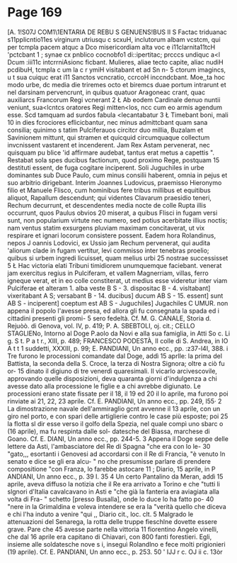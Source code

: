 # Page 169

[A. 1!S07J COM1\1ENTARIA DE REBU S GENUENS!BUS II S Factac triduanac s11pplicntio11es virginurn utriusqu c scxuH, inclutorum albam vcstcm, qui per tcmpla pacem atquc a Dco misericordiam alta voc e i11clarnita11tcH 'pctcbant 1 ; synae cx pnblico cocnobfo1 di::ipertitac; prcccs undiquc a<l Dcum :iii11c intcrrniAsionc ficbant. Mulieres, aliae tecto capite, aliac nudiH pcdibuH, tcmpla c um la c r ymiH visitabant et ad Sn n- 5 ctorum imagincs, u t sua cuiquc erat i11 Sanctos vcncratio, ccrcoH inccndcbant. Moe,,ta hoc modo urbe, dc media die triremes octo et biremcs duae portum intrarunt et nel darsinam pervencrunt, in quibus quatuor Aragoneac crant, quac auxiliarcs Francorum Regi vcnerant 2 Ł Ab eodem Cardinale denuo nuntii veniunt, sua<lcntcs oratores Regi mitten<los, ncc cum eo armis agendum esse. Scd tamquam ad surdos fabula <lecantabatur 3 Ł Timebant boni, mali 10 in dies fcrociores eflìcicbantur, nec minus admittcbant quam sana consilia; quinimo s tatim Pulciferauos circitcr duo millia, Buzalam et Savinionem mittunt, qui stramen et quicquid circumquaque collectum invcnissent vastarent et incenderent. Jam Rex Astam pervenerat, nec quisquam pu blice 'id affirmare audebat, tantus erat metus a capettis ". Restabat sola spes ducibus factionum, quod proximo Rege, postquam 15 destituti essent, de fuga cogitare inciperent. Soli Juguchiles in urbe dominantes sub Duce Paulo, cum minus consilii haberent, omnia in pejus et suo arbitrio dirigebant. Interim Joannes Ludovicus, praemisso Hieronymo filio et Manuele Flisco, cum hominibus fere tribus millibus et equitibus aliquot, Rapallum descendunt; qui videntes Clavarum praesidio teneri, Rechum decurrunt, et descendentes media nocte de colle Rupta illis occurrunt, quos Paulus obvios 20 miserat, a quibus Flisci in fugam versi sunt, non popularium virtute nec numero, sed potius acerbitate illius noctis; nam ventus statim exsurgens pluviam maximam concitaverat, ut vix respirare et ignari locorum consistere possent. Eadem hora Rolandinus, nepos J oannis Lodovici, ex Ussio jam Rechum pervenerat, qui audita 'aliorum clade in fugam vertitur, levi commisso inter tenebras proelio; quibus si urbem ingredi licuisset, quam melius urbi 25 nostrae successisset 5 Ł Hac victoria elati Tribuni timidiorem unumquemque faciebant. venerat jam exercitus regius in Pulciferam, et vallem Magnerriam, villas, ferro igneque verat, et in eo colle constiterat, ut medius esse videretur inter viam Pulciferae et alteram 1. alba veste B S - 3. dispositac B - 4. visltabant] vixeritabant A S; versabant B - 14. ducibus] ducum AB S - 15. essent] sunt AB S - inciperent] coeptum est AB S - Juguchiles] Jugachiles C UMUR. non appena il popolo l'avesse presa, ed allora gli fu consegnata la spada ed i cittadini presenti gli promi- 5 sero fedeltà. Cf. M. G. CANALE, Storia d. Rejuòò. di Genova, vol. IV, p. 419; P. A. SBEBTOLI, oj. cit.; CELLO STAGLIENo, Intorno al Doge P.aolo da Novi e alla sua famiglia, in Atti So c. Li g. S t. P a t r., XIII, p. 489; FRANCESCO PODESTÀ, Il colle di S. Andrea, in IO A t t 1 suddetti, XXXIII, p. 99; E. PANDIANI, Un anno ecc., pp. :z37-l4I, 388. i Tre furono le processioni comandate dal Doge, addì 15 aprlle: la prima del Battista, la seconda della S. Croce, la terza di Nostra Signora; oltre a ciò fu or- 15 dinato il digiuno di tre venerdì quaresimali. Il vicarlo arcivescovile, approvando quelle disposizioni, deva quaranta giorni d'indulgenza a chi avesse dato alla processione le figlie e a chi avrebbe digiunato. Le processioni erano state fissate per il 18, il 19 ed 20 il lo aprile, ma furono poi rinviate ai 21, 22, 23 aprile. Cf. E. PANDIANI, Un anno ecc., pp. 249, l55· 2 La dimostrazione navale dell'ammiraglio gcnt avvenne il 13 aprile, con un giro nel porto, e con spari delle artiglierie contro le case più esposte; poi 25 la flotta sl dir esse verso il golfo della Spezia, nel quale compì uno sbarc o (16 aprile), ma fu respinta dalle sol- datesche del Biassa, marchese di Goano. Cf. E. DIANI, Un anno ecc., pp. 244-5. 3 Appena il Doge seppe delle lettere da Asti, l'ambasciatore del Re di Spagna "che era con lo le- 30 "gato,,, esortanti i Genovesi ad accordarsi con il Re di Francia, "è venuto ln senato e dice se gli era alcu- " no che presumisse parlare di prendere compositione "con Franza, lo farebbe astocare 11 ; Diario, 15 aprile, in P ANDIANI, Un anno ecc., p. 39 I. 35 4 Un certo Pantalino da Meran, addì 15 aprile, aveva diffuso la notizia che il Re era arrivato a Torino e che "tutti li slgnori d'Italia cavalcavano in Asti e "che già la fanteria era aviagiata alla volta di Fra- " schetto [presso Busalla], onde lo duce lo ha fatto po- 40 "nere in la Grimaldina e voleva intendere se era la "verità quello che diceva e chi l'ha induto a venire "qui ,, Diario cit., loc. clt. 5 Malgrado le attenuazioni del Senarega, la rotta delle truppe fieschlne dovette essere grave. Pare che 45 avesse parte nella vittoria 11 fiorentino Angelo vinelli, che dal 16 aprile era capitano di Chiavari, con 800 fanti forestieri. Egli, insieme alle soldatesche nove s i, inseguì Rolandlno e fece molti prigionieri (19 aprile). Cf. E. PANDIANI, Un anno ecc., p. 253. 50 ' IJJ r c. OJ ii c. 13òr